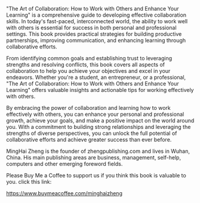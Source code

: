 
"The Art of Collaboration: How to Work with Others and Enhance Your Learning" is a comprehensive guide to developing effective collaboration skills. In today's fast-paced, interconnected world, the ability to work well with others is essential for success in both personal and professional settings. This book provides practical strategies for building productive partnerships, improving communication, and enhancing learning through collaborative efforts.

From identifying common goals and establishing trust to leveraging strengths and resolving conflicts, this book covers all aspects of collaboration to help you achieve your objectives and excel in your endeavors. Whether you're a student, an entrepreneur, or a professional, "The Art of Collaboration: How to Work with Others and Enhance Your Learning" offers valuable insights and actionable tips for working effectively with others.

By embracing the power of collaboration and learning how to work effectively with others, you can enhance your personal and professional growth, achieve your goals, and make a positive impact on the world around you. With a commitment to building strong relationships and leveraging the strengths of diverse perspectives, you can unlock the full potential of collaborative efforts and achieve greater success than ever before.

MingHai Zheng is the founder of zhengpublishing.com and lives in Wuhan, China. His main publishing areas are business, management, self-help, computers and other emerging foreword fields.

Please Buy Me a Coffee to support us if you think this book is valuable to you. click this link:

https://www.buymeacoffee.com/minghaizheng
